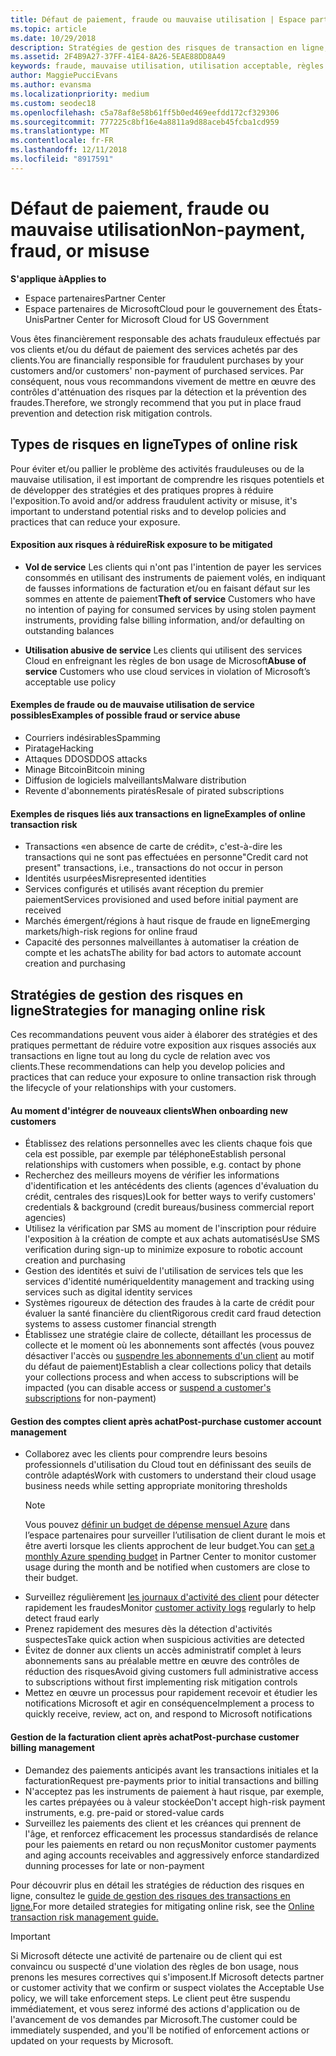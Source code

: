 ```yaml
---
title: Défaut de paiement, fraude ou mauvaise utilisation | Espace partenaires
ms.topic: article
ms.date: 10/29/2018
description: Stratégies de gestion des risques de transaction en ligne, y compris le défaut de paiement de biens et de services par des clients et les mauvaises utilisations ou activités frauduleuses
ms.assetid: 2F4B9A27-37FF-41E4-8A26-5EAE88DD8A49
keywords: fraude, mauvaise utilisation, utilisation acceptable, règles de bon usage, défaut de paiement, le client ne pas paye pas la facture, risque en ligne, vol de service, abus du service, suspendre un abonnement,
author: MaggiePucciEvans
ms.author: evansma
ms.localizationpriority: medium
ms.custom: seodec18
ms.openlocfilehash: c5a78af8e58b61ff5b0ed469eefdd172cf329306
ms.sourcegitcommit: 777225c8bf16e4a8811a9d88aceb45fcba1cd959
ms.translationtype: MT
ms.contentlocale: fr-FR
ms.lasthandoff: 12/11/2018
ms.locfileid: "8917591"
---
```

# <a name="non-payment-fraud-or-misuse"></a><span data-ttu-id="9f9e9-104">Défaut de paiement, fraude ou mauvaise utilisation</span><span class="sxs-lookup"><span data-stu-id="9f9e9-104">Non-payment, fraud, or misuse</span></span>

**<span data-ttu-id="9f9e9-105">S'applique à</span><span class="sxs-lookup"><span data-stu-id="9f9e9-105">Applies to</span></span>**

-  <span data-ttu-id="9f9e9-106">Espace partenaires</span><span class="sxs-lookup"><span data-stu-id="9f9e9-106">Partner Center</span></span>
-  <span data-ttu-id="9f9e9-107">Espace partenaires de MicrosoftCloud pour le gouvernement des États-Unis</span><span class="sxs-lookup"><span data-stu-id="9f9e9-107">Partner Center for Microsoft Cloud for US Government</span></span>



<span data-ttu-id="9f9e9-108">Vous êtes financièrement responsable des achats frauduleux effectués par vos clients et/ou du défaut de paiement des services achetés par des clients.</span><span class="sxs-lookup"><span data-stu-id="9f9e9-108">You are financially responsible for fraudulent purchases by your customers and/or customers' non-payment of purchased services.</span></span> <span data-ttu-id="9f9e9-109">Par conséquent, nous vous recommandons vivement de mettre en œuvre des contrôles d'atténuation des risques par la détection et la prévention des fraudes.</span><span class="sxs-lookup"><span data-stu-id="9f9e9-109">Therefore, we strongly recommend that you put in place fraud prevention and detection risk mitigation controls.</span></span>

## <a name="types-of-online-risk"></a><span data-ttu-id="9f9e9-110">Types de risques en ligne</span><span class="sxs-lookup"><span data-stu-id="9f9e9-110">Types of online risk</span></span>

<span data-ttu-id="9f9e9-111">Pour éviter et/ou pallier le problème des activités frauduleuses ou de la mauvaise utilisation, il est important de comprendre les risques potentiels et de développer des stratégies et des pratiques propres à réduire l'exposition.</span><span class="sxs-lookup"><span data-stu-id="9f9e9-111">To avoid and/or address fraudulent activity or misuse, it's important to understand potential risks and to develop policies and practices that can reduce your exposure.</span></span>

#### <a name="risk-exposure-to-be-mitigated"></a><span data-ttu-id="9f9e9-112">Exposition aux risques à réduire</span><span class="sxs-lookup"><span data-stu-id="9f9e9-112">Risk exposure to be mitigated</span></span>

- <span data-ttu-id="9f9e9-113">**Vol de service** Les clients qui n'ont pas l'intention de payer les services consommés en utilisant des instruments de paiement volés, en indiquant de fausses informations de facturation et/ou en faisant défaut sur les sommes en attente de paiement</span><span class="sxs-lookup"><span data-stu-id="9f9e9-113">**Theft of service** Customers who have no intention of paying for consumed services by using stolen payment instruments, providing false billing information, and/or defaulting on outstanding balances</span></span>

- <span data-ttu-id="9f9e9-114">**Utilisation abusive de service** Les clients qui utilisent des services Cloud en enfreignant les règles de bon usage de Microsoft</span><span class="sxs-lookup"><span data-stu-id="9f9e9-114">**Abuse of service** Customers who use cloud services in violation of Microsoft’s acceptable use policy</span></span>

#### <a name="examples-of-possible-fraud-or-service-abuse"></a><span data-ttu-id="9f9e9-115">Exemples de fraude ou de mauvaise utilisation de service possibles</span><span class="sxs-lookup"><span data-stu-id="9f9e9-115">Examples of possible fraud or service abuse</span></span>
- <span data-ttu-id="9f9e9-116">Courriers indésirables</span><span class="sxs-lookup"><span data-stu-id="9f9e9-116">Spamming</span></span>
- <span data-ttu-id="9f9e9-117">Piratage</span><span class="sxs-lookup"><span data-stu-id="9f9e9-117">Hacking</span></span>
- <span data-ttu-id="9f9e9-118">Attaques DDOS</span><span class="sxs-lookup"><span data-stu-id="9f9e9-118">DDOS attacks</span></span>
- <span data-ttu-id="9f9e9-119">Minage Bitcoin</span><span class="sxs-lookup"><span data-stu-id="9f9e9-119">Bitcoin mining</span></span>
- <span data-ttu-id="9f9e9-120">Diffusion de logiciels malveillants</span><span class="sxs-lookup"><span data-stu-id="9f9e9-120">Malware distribution</span></span>
- <span data-ttu-id="9f9e9-121">Revente d'abonnements piratés</span><span class="sxs-lookup"><span data-stu-id="9f9e9-121">Resale of pirated subscriptions</span></span> 

#### <a name="examples-of-online-transaction-risk"></a><span data-ttu-id="9f9e9-122">Exemples de risques liés aux transactions en ligne</span><span class="sxs-lookup"><span data-stu-id="9f9e9-122">Examples of online transaction risk</span></span>
- <span data-ttu-id="9f9e9-123">Transactions «en absence de carte de crédit», c'est-à-dire les transactions qui ne sont pas effectuées en personne</span><span class="sxs-lookup"><span data-stu-id="9f9e9-123">"Credit card not present" transactions, i.e., transactions do not occur in person</span></span>
- <span data-ttu-id="9f9e9-124">Identités usurpées</span><span class="sxs-lookup"><span data-stu-id="9f9e9-124">Misrepresented identities</span></span>
- <span data-ttu-id="9f9e9-125">Services configurés et utilisés avant réception du premier paiement</span><span class="sxs-lookup"><span data-stu-id="9f9e9-125">Services provisioned and used before initial payment are received</span></span>
- <span data-ttu-id="9f9e9-126">Marchés émergent/régions à haut risque de fraude en ligne</span><span class="sxs-lookup"><span data-stu-id="9f9e9-126">Emerging markets/high-risk regions for online fraud</span></span>
- <span data-ttu-id="9f9e9-127">Capacité des personnes malveillantes à automatiser la création de compte et les achats</span><span class="sxs-lookup"><span data-stu-id="9f9e9-127">The ability for bad actors to automate account creation and purchasing</span></span>

## <a name="strategies-for-managing-online-risk"></a><span data-ttu-id="9f9e9-128">Stratégies de gestion des risques en ligne</span><span class="sxs-lookup"><span data-stu-id="9f9e9-128">Strategies for managing online risk</span></span>

<span data-ttu-id="9f9e9-129">Ces recommandations peuvent vous aider à élaborer des stratégies et des pratiques permettant de réduire votre exposition aux risques associés aux transactions en ligne tout au long du cycle de relation avec vos clients.</span><span class="sxs-lookup"><span data-stu-id="9f9e9-129">These recommendations can help you develop policies and practices that can reduce your exposure to online transaction risk through the lifecycle of your relationships with your customers.</span></span>  

#### <a name="when-onboarding-new-customers"></a><span data-ttu-id="9f9e9-130">Au moment d'intégrer de nouveaux clients</span><span class="sxs-lookup"><span data-stu-id="9f9e9-130">When onboarding new customers</span></span>
- <span data-ttu-id="9f9e9-131">Établissez des relations personnelles avec les clients chaque fois que cela est possible, par exemple par téléphone</span><span class="sxs-lookup"><span data-stu-id="9f9e9-131">Establish personal relationships with customers when possible, e.g. contact by phone</span></span>
- <span data-ttu-id="9f9e9-132">Recherchez des meilleurs moyens de vérifier les informations d'identification et les antécédents des clients (agences d'évaluation du crédit, centrales des risques)</span><span class="sxs-lookup"><span data-stu-id="9f9e9-132">Look for better ways to verify customers' credentials & background (credit bureaus/business commercial report agencies)</span></span> 
- <span data-ttu-id="9f9e9-133">Utilisez la vérification par SMS au moment de l'inscription pour réduire l'exposition à la création de compte et aux achats automatisés</span><span class="sxs-lookup"><span data-stu-id="9f9e9-133">Use SMS verification during sign-up to minimize exposure to robotic account creation and purchasing</span></span>
- <span data-ttu-id="9f9e9-134">Gestion des identités et suivi de l'utilisation de services tels que les services d'identité numérique</span><span class="sxs-lookup"><span data-stu-id="9f9e9-134">Identity management and tracking using services such as digital identity services</span></span>
- <span data-ttu-id="9f9e9-135">Systèmes rigoureux de détection des fraudes à la carte de crédit pour évaluer la santé financière du client</span><span class="sxs-lookup"><span data-stu-id="9f9e9-135">Rigorous credit card fraud detection systems to assess customer financial strength</span></span>
- <span data-ttu-id="9f9e9-136">Établissez une stratégie claire de collecte, détaillant les processus de collecte et le moment où les abonnements sont affectés (vous pouvez désactiver l'accès ou [suspendre les abonnements d'un client](suspend-a-subscription.md) au motif du défaut de paiement)</span><span class="sxs-lookup"><span data-stu-id="9f9e9-136">Establish a clear collections policy that details your collections process and when access to subscriptions will be impacted (you can disable access or [suspend a customer's subscriptions](suspend-a-subscription.md) for non-payment)</span></span>

#### <a name="post-purchase-customer-account-management"></a><span data-ttu-id="9f9e9-137">Gestion des comptes client après achat</span><span class="sxs-lookup"><span data-stu-id="9f9e9-137">Post-purchase customer account management</span></span>
- <span data-ttu-id="9f9e9-138">Collaborez avec les clients pour comprendre leurs besoins professionnels d'utilisation du Cloud tout en définissant des seuils de contrôle adaptés</span><span class="sxs-lookup"><span data-stu-id="9f9e9-138">Work with customers to understand their cloud usage business needs while setting appropriate monitoring thresholds</span></span>
    > [!NOTE]  
    >  <span data-ttu-id="9f9e9-139">Vous pouvez [définir un budget de dépense mensuel Azure](set-an-azure-spending-budget-for-your-customers.md) dans l’espace partenaires pour surveiller l’utilisation de client durant le mois et être averti lorsque les clients approchent de leur budget.</span><span class="sxs-lookup"><span data-stu-id="9f9e9-139">You can [set a monthly Azure spending budget](set-an-azure-spending-budget-for-your-customers.md) in Partner Center to monitor customer usage during the month and be notified when customers are close to their budget.</span></span>
- <span data-ttu-id="9f9e9-140">Surveillez régulièrement [les journaux d'activité des client](activity-logs.md) pour détecter rapidement les fraudes</span><span class="sxs-lookup"><span data-stu-id="9f9e9-140">Monitor [customer activity logs](activity-logs.md) regularly to help detect fraud early</span></span>
- <span data-ttu-id="9f9e9-141">Prenez rapidement des mesures dès la détection d'activités suspectes</span><span class="sxs-lookup"><span data-stu-id="9f9e9-141">Take quick action when suspicious activities are detected</span></span>
- <span data-ttu-id="9f9e9-142">Évitez de donner aux clients un accès administratif complet à leurs abonnements sans au préalable mettre en œuvre des contrôles de réduction des risques</span><span class="sxs-lookup"><span data-stu-id="9f9e9-142">Avoid giving customers full administrative access to subscriptions without first implementing risk mitigation controls</span></span>
- <span data-ttu-id="9f9e9-143">Mettez en œuvre un processus pour rapidement recevoir et étudier les notifications Microsoft et agir en conséquence</span><span class="sxs-lookup"><span data-stu-id="9f9e9-143">Implement a process to quickly receive, review, act on, and respond to Microsoft notifications</span></span>

#### <a name="post-purchase-customer-billing-management"></a><span data-ttu-id="9f9e9-144">Gestion de la facturation client après achat</span><span class="sxs-lookup"><span data-stu-id="9f9e9-144">Post-purchase customer billing management</span></span>
- <span data-ttu-id="9f9e9-145">Demandez des paiements anticipés avant les transactions initiales et la facturation</span><span class="sxs-lookup"><span data-stu-id="9f9e9-145">Request pre-payments prior to initial transactions and billing</span></span> 
- <span data-ttu-id="9f9e9-146">N'acceptez pas les instruments de paiement à haut risque, par exemple, les cartes prépayées ou à valeur stockée</span><span class="sxs-lookup"><span data-stu-id="9f9e9-146">Don't accept high-risk payment instruments, e.g. pre-paid or stored-value cards</span></span>
- <span data-ttu-id="9f9e9-147">Surveillez les paiements des client et les créances qui prennent de l'âge, et renforcez efficacement les processus standardisés de relance pour les paiements en retard ou non reçus</span><span class="sxs-lookup"><span data-stu-id="9f9e9-147">Monitor customer payments and aging accounts receivables and aggressively enforce standardized dunning processes for late or non-payment</span></span>

<span data-ttu-id="9f9e9-148">Pour découvrir plus en détail les stratégies de réduction des risques en ligne, consultez le [guide de gestion des risques des transactions en ligne.](https://assets.windowsphone.com/7d885238-e13b-4f10-a682-3d5adacd2859/CSP-PartnerRiskGuide-APSFinal_InvariantCulture_Default.zip)</span><span class="sxs-lookup"><span data-stu-id="9f9e9-148">For more detailed strategies for mitigating online risk, see the [Online transaction risk management guide.](https://assets.windowsphone.com/7d885238-e13b-4f10-a682-3d5adacd2859/CSP-PartnerRiskGuide-APSFinal_InvariantCulture_Default.zip)</span></span>

> [!IMPORTANT]  
> <span data-ttu-id="9f9e9-149">Si Microsoft détecte une activité de partenaire ou de client qui est convaincu ou suspecté d'une violation des règles de bon usage, nous prenons les mesures correctives qui s'imposent.</span><span class="sxs-lookup"><span data-stu-id="9f9e9-149">If Microsoft detects partner or customer activity that we confirm or suspect violates the Acceptable Use policy, we will take enforcement steps.</span></span> <span data-ttu-id="9f9e9-150">Le client peut être suspendu immédiatement, et vous serez informé des actions d'application ou de l'avancement de vos demandes par Microsoft.</span><span class="sxs-lookup"><span data-stu-id="9f9e9-150">The customer could be immediately suspended, and you'll be notified of enforcement actions or updated on your requests by Microsoft.</span></span>

 

 



